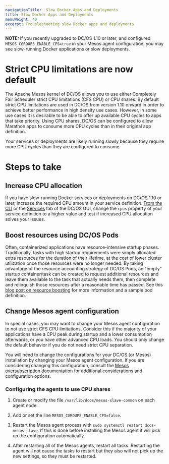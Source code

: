 ```yaml
---
navigationTitle:  Slow Docker Apps and Deployments
title: Slow Docker Apps and Deployments
menuWeight: 40
excerpt: Troubleshooting slow Docker apps and deployments
---
```


<p class="message--note"><strong>NOTE: </strong>If you recently upgraded to DC/OS 1.10 or later, and configured <code>MESOS_CGROUPS_ENABLE_CFS=true</code> in your Mesos agent configuration, you may see slow-running Docker applications or slow deployments.</p>

# Strict CPU limitations are now default

The Apache Mesos kernel of DC/OS allows you to use either Completely Fair Scheduler strict CPU limitations (CFS CPU) or CPU shares. By default strict CPU limitations are used in DC/OS from version 1.10 onward in order to achieve better performance in high density use cases. However, in some use cases it is desirable to be able to offer up available CPU cycles to apps that take priority. Using CPU shares, DC/OS can be configured to allow Marathon apps to consume more CPU cycles than in their original app definition.

Your services or deployments are likely running slowly because they require more CPU cycles than they are configured to consume. 

# Steps to take

## Increase CPU allocation

If you have slow-running Docker services or deployments on DC/OS 1.10 or later, increase the required CPU amount in your service definition. [From the CLI](/mesosphere/dcos/2.2/deploying-services/update-user-service/) or the [Services](/mesosphere/dcos/2.2/gui/services/) tab of the DC/OS GUI, change the `cpus` property of your service definition to a higher value and test if increased CPU allocation solves your issues.

## Boost resources using DC/OS Pods

Often, containerized applications have resource-intensive startup phases. Traditionally, tasks with high startup requirements were simply allocated extra resources for the duration of their lifetime, at the cost of lower cluster utilization once those resources were no longer needed. By taking advantage of the resource accounting strategy of DC/OS Pods, an "empty" startup container/task can be created to request additional resources and leave them available to the task that actually needs them, then complete and relinquish those resources after a reasonable time has passed. See this [blog post on resource boosting](https://mesosphere.com/blog/application-jvm-startup/) for more information and a sample pod definition.

## Change Mesos agent configuration

In special cases, you may want to change your Mesos agent configuration to not use strict CFS CPU limitations. Consider this if the majority of your applications have a CPU peak during startup and a lower consumption afterwards, or you have other advanced CPU loads. You should only change the default behavior if you do not need strict CPU separation.

You will need to change the configurations for your DC/OS (or Mesos) installation by changing your Mesos agent configuration. If you are considering changing this configuration, consult the [Mesos oversubscription](http://mesos.apache.org/documentation/latest/oversubscription/) documentation for additional considerations and configuration options.

### Configuring the agents to use CPU shares

1. Create or modify the file `/var/lib/dcos/mesos-slave-common` on each agent node.

1. Add or set the line `MESOS_CGROUPS_ENABLE_CFS=false`.

1. Restart the Mesos agent process with `sudo systemctl restart dcos-mesos-slave`. If this is done before installing the Mesos agent it will pick up the configuration automatically.

1. After restarting all of the Mesos agents, restart all tasks. Restarting the agent will not cause the tasks to restart but they also will not pick up the new settings, so they must be restarted.

